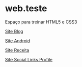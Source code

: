 # web.teste
 
Espaço para treinar HTML5 e CSS3

<a href="https://pedrorodrigolb.github.io/web.teste/01-Blog/index.html">Site Blog</a>

<a href="https://pedrorodrigolb.github.io/web.teste/02-Site_Android/android.html">Site Android</a>

<a href="https://pedrorodrigolb.github.io/web.teste/03-Receita_pg_Principal/index.html">Site Receita</a>

<a href="https://pedrorodrigolb.github.io/web.teste/04-Social_links_profile/index.html">Site Social Links Profile</a>
